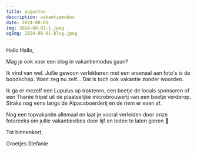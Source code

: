 ```yaml
---
title: augustus
description: vakantiemodus
date: 2024-08-01
img: 2024-08-01-1.jpeg
ogImg: 2024-08-01-blog.jpeg
---
```


Hallo Hallo,

Mag je ook voor een blog in vakantiemodus gaan?

Ik vind van wel. Jullie gewoon verlekkeren met een arsenaal aan foto's is de boodschap. Want zeg nu zelf... Dat is toch ook vakantie zonder woorden.

Ik ga er mezelf een Lupulus op trakteren, een beetje de locals sponsoren of een Tharée tripel uit de plaatselijke microbrouwerij van een beetje verderop. Straks nog eens langs de Alpacaboerderij en de riem er even af.

Nog een topvakantie allemaal en laat je vooral verleiden door onze fotoreeks om jullie vakantievibes door lijf en leden te laten gieren 🙂

Tot binnenkort,

Groetjes Stefanie
